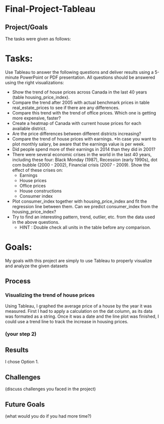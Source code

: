 # Final-Project-Tableau

## Project/Goals

The tasks were given as follows:
# Tasks:
Use Tableau to answer the following questions and deliver results using a 5-minute PowerPoint or PDF presentation. All questions should be answered using the right visualizations:

- Show the trend of house prices across Canada in the last 40 years (table housing_price_index).
- Compare the trend after 2005 with actual benchmark prices in table real_estate_prices to see if there are any differences.
- Compare this trend with the trend of office prices. Which one is getting more expensive, faster?
- Create a heatmap of Canada with current house prices for each available district.
- Are the price differences between different districts increasing?
- Compare the trend of house prices with earnings. *In case you want to plot monthly salary, be aware that the earnings value is per week.
- Did people spend more of their earnings in 2014 than they did in 2001?
- There were several economic crises in the world in the last 40 years, including these four: Black Monday (1987), Recession (early 1990s), dot com bubble (2000 - 2002), Financial crisis (2007 - 2009). Show the effect of these crises on:
  - Earnings
  - House prices
  - Office prices
  - House constructions
  - Consumer index
- Plot consumer_index together with housing_price_index and fit the regression line between them. Can we predict consumer_index from the housing_price_index?
- Try to find an interesting pattern, trend, outlier, etc. from the data used in the above questions.
  - HINT : Double check all units in the table before any comparison.

# Goals:

My goals with this project are simply to use Tableau to properly visualize and analyze the given datasets 

## Process
### Visualizing the trend of house prices
Using Tableau, I graphed the average price of a house by the year
it was measured. First I had to apply a calculation on the dat column, as 
its data was formated as a string. Once it was a date and the line plot
was finished, I could use a trend line to track the increase in housing prices.
### (your step 2)

## Results
I chose Option 1.

## Challenges 
(discuss challenges you faced in the project)

## Future Goals
(what would you do if you had more time?)
